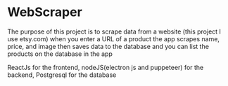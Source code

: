 # WebScraper

The purpose of this project is to scrape data from a website (this project I use etsy.com) when you enter a URL of a product  the app scrapes name, price, and image then 
saves data to the database and you can list the products on the database in the app


ReactJs for the frontend, 
nodeJS(electron js and puppeteer) for the backend,
Postgresql for the database
